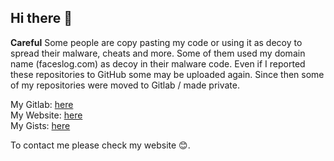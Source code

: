 ## Hi there 👋

**Careful** Some people are copy pasting my code or using it as decoy to spread their malware, cheats and more. Some of them used my domain name (faceslog.com) as decoy in their malware code. Even if I reported these repositories to GitHub some may be uploaded again. Since then some of my repositories were moved to Gitlab / made private.

My Gitlab: [here](https://gitlab.com/faceslog) <br/>
My Website: [here](https://faceslog.com) <br/>
My Gists: [here](https://gist.github.com/faceslog) <br/>

To contact me please check my website 😊.
